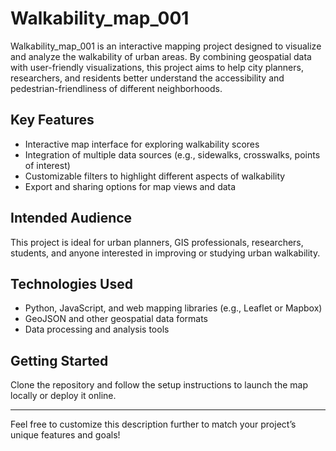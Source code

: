 # Walkability_map_001

Walkability_map_001 is an interactive mapping project designed to visualize and analyze the walkability of urban areas. By combining geospatial data with user-friendly visualizations, this project aims to help city planners, researchers, and residents better understand the accessibility and pedestrian-friendliness of different neighborhoods.

## Key Features

- Interactive map interface for exploring walkability scores
- Integration of multiple data sources (e.g., sidewalks, crosswalks, points of interest)
- Customizable filters to highlight different aspects of walkability
- Export and sharing options for map views and data

## Intended Audience

This project is ideal for urban planners, GIS professionals, researchers, students, and anyone interested in improving or studying urban walkability.

## Technologies Used

- Python, JavaScript, and web mapping libraries (e.g., Leaflet or Mapbox)
- GeoJSON and other geospatial data formats
- Data processing and analysis tools

## Getting Started

Clone the repository and follow the setup instructions to launch the map locally or deploy it online.

---

Feel free to customize this description further to match your project’s unique features and goals!
